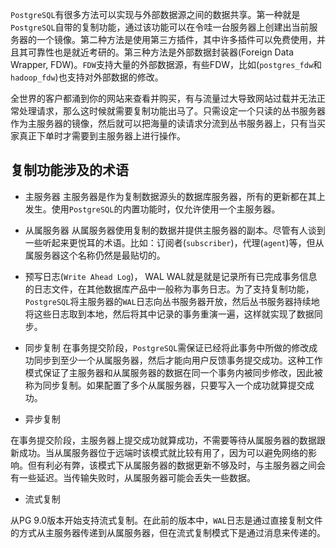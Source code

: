 `PostgreSQL`有很多方法可以实现与外部数据源之间的数据共享。第一种就是`PostgreSQL`自带的复制功能，通过该功能可以在令哇一台服务器上创建出当前服务器的一个镜像。第二种方法是使用第三方插件，其中许多插件可以免费使用，并且其可靠性也是就近考研的。第三种方法是外部数据封装器(Foreign Data Wrapper, FDW)。`FDW`支持大量的外部数据源，有些FDW，比如(`postgres_fdw`和`hadoop_fdw`)也支持对外部数据的修改。

全世界的客户都涌到你的网站来查看并购买，有与流量过大导致网站过载并无法正常处理请求，那么这时候就需要复制功能出马了。只需设定一个只读的丛书服务器作为主服务器的镜像，然后就可以把海量的读请求分流到丛书服务器上，只有当买家真正下单时才需要到主服务器上进行操作。

## 复制功能涉及的术语

- 主服务器
主服务器是作为复制数据源头的数据库服务器，所有的更新都在其上发生。使用`PostgreSQL`的内置功能时，仅允许使用一个主服务器。

- 从属服务器
从属服务器使用复制的数据并提供主服务器的副本。尽管有人谈到一些听起来更悦耳的术语。比如：订阅者(`subscriber`)，代理(`agent`)等，但从属服务器这个名称仍然是最贴切的。

- 预写日志(`Write Ahead Log`)， WAL
WAL就是就是记录所有已完成事务信息的日志文件，在其他数据库产品中一般称为事务日志。为了支持复制功能，`PostgreSQL`将主服务器的`WAL`日志向丛书服务器开放，然后丛书服务器持续地将这些日志取到本地，然后将其中记录的事务重演一遍，这样就实现了数据同步。

- 同步复制
在事务提交阶段，`PostgreSQL`需保证已经将此事务中所做的修改成功同步到至少一个从属服务器，然后才能向用户反馈事务提交成功。这种工作模式保证了主服务器和从属服务器的数据在同一个事务内被同步修改，因此被称为同步复制。如果配置了多个从属服务器，只要写入一个成功就算提交成功。

- 异步复制

在事务提交阶段，主服务器上提交成功就算成功，不需要等待从属服务器的数据跟新成功。当从属服务器位于远端时该模式就比较有用了，因为可以避免网络的影响。但有利必有弊，该模式下从属服务器的数据更新不够及时，与主服务器之间会有一些延迟。当传输失败时，从属服务器可能会丢失一些数据。

- 流式复制

从PG 9.0版本开始支持流式复制。在此前的版本中，`WAL`日志是通过直接复制文件的方式从主服务器传递到从属服务器，但在流式复制模式下是通过消息来传递的。
